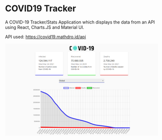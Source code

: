 # COVID19 Tracker

A COVID-19 Tracker/Stats Application which displays the data from an API using React, Charts.JS and Material UI.

API used: https://covid19.mathdro.id/api

 <img src="src/images/screenshot.png" width=500>



